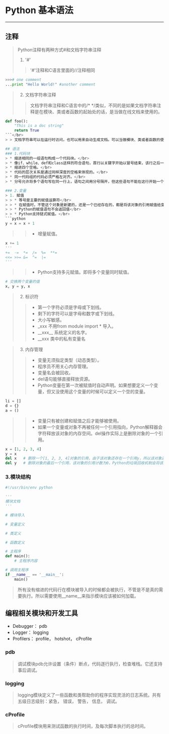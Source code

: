 # Python 基本语法

---

## 注释
> Python注释有两种方式#和文档字符串注释
> 
> 1. '#'
> > '#'注释和C语言里面的//注释相同
```python
>>># one comment
...print "Hello World!"	#another comment
```

> 2. 文档字符串注释
> > 文档字符串注释和C语言中的/*   */类似，不同的是如果文档字符串注释是在模块、类或者函数的起始处的话，是当做在线文档来使用的。</br>
```python
def foo():
	"This is a doc string"
	return True
```</br>
> > 文档字符串可以在运行时访问，也可以用来自动生成文档。可以当做模块、类或者函数的使用说明来用。

## 语法
### 1.代码块
> * 缩进相同的一组语句构成一个代码块。</br>
> * 像if、while、def和class这样的符合语句，首行以关键字开始以冒号结束，该行之后一行或多行代码构成代码组。</br>
> * 缩进四个空格。</br>
> * 代码的层次关系是通过同样深度的空格来体现的。</br>
> * 同一代码组的代码必须严格左对齐。</br>
> * 分号允许将多个语句写在同一行上，语句之间用分号隔开，但这些语句不能在这行开始一个新的代码块。

### 2.变量
> 1. 赋值
> > * 等号是主要的赋值运算符</br>
> > * 在赋值时，不管这个对象是新建的，还是一个已经存在的，都是将该对象的引用赋值给变量。</br>
> > * Python的赋值语句不会返回值</br>
> > * Python支持链式赋值。</br>
```python
y = x = x + 1
```
> > * 增量赋值。</br>
```python
x += 1
'''
+=	-=	*=	/=	%=	**=
<<=	>>=	&=	^=	|=
'''
```
> > * Python支持多元赋值。即将多个变量同时赋值。</br>
```python
# 交换两个变量的值
x, y = y, x
```
> 2. 标识符
> > * 第一个字符必须是字母或下划线。</br>
> > * 剩下的字符可以是字母和数字或下划线。</br>
> > * 大小写敏感。</br>
> > * \_xxx 不用from module import * 导入。</br>
> > * \_\_xxx\_\_ 系统定义的名字。</br>
> > * \_\_xxx 类中的私有变量名 

> 3. 内存管理
> > * 变量无须指定类型（动态类型）。</br>
> > * 程序员不用关心内存管理。</br>
> > * 变量名会被回收。</br>
> > * del语句能够直接释放资源。</br>
> > * Python变量在第一次被赋值时自动声明。如果想要定义一个变量，但又没使用这个变量的时候可以定义一个空的变量。
```python
li = []
d = {}
a = ()
```
> > * 变量只有被创建和赋值之后才能够被使用。
> > * 如果一个变量或对象不再被任何一个引用指向，Python解释器会字符释放该对象的内存空间。del操作实际上是删除对象的一个引用。
```python
x = [1, 2, 3, 4]
y = x
del x	# 删除一个[1, 2, 3, 4]对象的引用，由于该对象还存在一个引用y，所以该对象还没有被释放。
del y	# 删除对象的最后一个引用，该对象的引用计数为0，Python的垃圾回收机制会将该对象的内存释放。
```

### 3.模块结构
```python
#!/usr/bin/env python

'''
模块文档
'''

# 模块导入

# 变量定义

# 类定义

# 函数定义

# 主程序
def main():
	# 主程序内容

# 调用主程序
if __name__ == '__main__':
	main()

```
> 所有没有缩进的代码行在模块被导入的时候都会被执行，不管是不是真的需要执行。所以需要使用\_\_name\_\_来指示模块应该被如何加载。

## 编程相关模块和开发工具
* Debugger：	pdb
* Logger：	logging
* Profilers：	profile， hotshot， cProfile

### pdb
> 调试模块pdb允许设置（条件）断点，代码逐行执行，检查堆栈。它还支持事后调试。

### logging
> logging模块定义了一些函数和类帮助你的程序实现灵活的日志系统。共有五级日志级别：紧急， 错误， 警告， 信息， 调试。

### cProfile
> cProfile模块用来测试函数的执行时间，及每次脚本执行的总时间。
